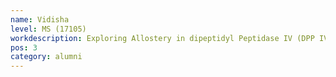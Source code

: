 ```yaml
---
name: Vidisha
level: MS (17105)
workdescription: Exploring Allostery in dipeptidyl Peptidase IV (DPP IV)
pos: 3
category: alumni
---
```

